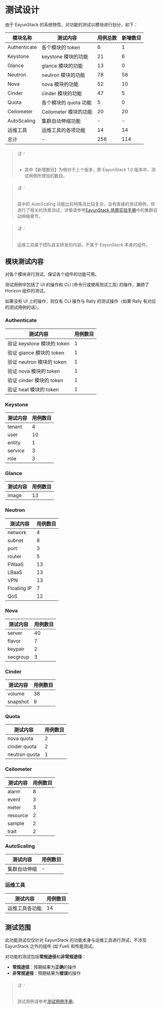 # 测试设计

由于 EayunStack 的系统特性，对功能的测试以模块进行划分，如下：

|模块名称|测试内容|用例总数|新增数目|
|--------|--------|--------|--------|
|Authenticate|各个模块的 token|6|1|
|Keystone|keystone 模块的功能|21|6|
|Glance|glance 模块的功能|13|0|
|Neutron|neutron 模块的功能|78|58|
|Nova|nova 模块的功能|52|10|
|Cinder|cinder 模块的功能|47|5|
|Quota|各个模块的 quota 功能|5|0|
|Ceilometer|Ceilometer 模块的功能|20|20|
|AutoScaling|集群自动伸缩功能|-|-|
|运维工具|运维工具的各项功能|14|14|
|总计|-|256|114|

> ###### 注：
> * 其中【新增数目】为相对于上个版本，即 EayunStack 1.0 版本中，测试用例所增加的数目。

> ###### 注：
> 其中的 AutoScaling 功能比较特殊且比较复杂，没有直接的测试用例，但进行了相关的场景测试，详情请参考[EayunStack 场景实验手册](http://docs.eayun.cn/zh-CN/EayunStack/1.0/html/evaluation_test/index.html)中的集群自动伸缩章节。

> ###### 注：
> 运维工具属于团队自主研发的内容，不属于 EayunStack 本身的组件。

## 模块测试内容

对各个模块进行测试，保证各个组件的功能可用。

测试用例中包括了 UI 的操作和 CLI (命令行或使用测试工具) 的操作，兼顾了 Horizon 组件的测试。

如果没有 UI 上的操作，则仅有 CLI 操作与 Rally 的测试操作（如果 Rally 有对应的测试用例的话）。

### Authenticate

|测试内容|用例数目|
|--------|--------|
|验证 keystone 模块的 token|1|
|验证 glance 模块的 token|1|
|验证 neutron 模块的 token|1|
|验证 nova 模块的 token|1|
|验证 cinder 模块的 token|1|
|验证 heat 模块的 token|1|

### Keystone

|测试内容|用例数目|
|--------|--------|
|tenant|4|
|user|10|
|entity|1|
|service|3|
|role|3|

### Glance

|测试内容|用例数目|
|--------|--------|
|image|13|

### Neutron

|测试内容|用例数目|
|--------|--------|
|network|4|
|subnet|8|
|port|3|
|router|5|
|FWaaS|13|
|LBaaS|13|
|VPN|13|
|Floating IP|7|
|QoS|12|

### Nova

|测试内容|用例数目|
|--------|--------|
|server|40|
|flavor|7|
|keypair|2|
|secgroup|3|

### Cinder

|测试内容|用例数目|
|--------|--------|
|volume|38|
|snapshot|9|

### Quota

|测试内容|用例数目|
|--------|--------|
|nova quota|2|
|cinder quota|2|
|neutron quota|1|

### Ceilometer

|测试内容|用例数目|
|--------|--------|
|alarm|8|
|event|3|
|meter|3|
|resource|2|
|sample|2|
|trait|2|

### AutoScaling

|测试内容|用例数目|
|--------|--------|
|集群自动伸缩|-|

### 运维工具

|测试内容|用例数目|
|--------|--------|
|运维工具各功能|14|

## 测试范围

此功能测试仅仅针对 EayunStack 的功能本身与运维工具进行测试，不涉及 EayunStack 之外的组件 (如 Fuel) 和性能测试。

对功能的测试包括**常规途径**和**非常规途径**：

* **常规途径**：预期结果为**正确**的操作
* **非常规途径**：预期结果为**错误**的操作

> ###### 注：
> 测试用例请参考[测试用例手册](http://docs.eayun.cn/zh-CN/EayunStack/1.1/html/test_case/index.html)。
